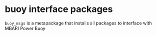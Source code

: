 # buoy interface packages

`buoy_msgs` is a metapackage that installs all packages to interface with MBARI Power Buoy
